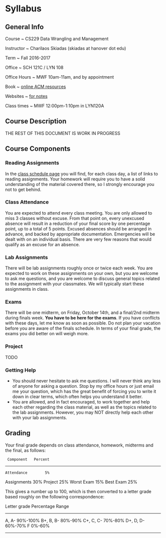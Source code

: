 # Syllabus

## General Info

Course
  ~ CS229 Data Wrangling and Management

Instructor
  ~ Charilaos Skiadas (skiadas at hanover dot edu)

Term
  ~ Fall 2016-2017

Office
  ~ SCH 121C / LYN 108

Office Hours
  ~ MWF 10am-11am, and by appointment

Book
  ~ [online ACM resources](learning.acm.org)

Websites
  ~ [for notes](skiadas.github.io/NumberTheoryCourse/site/)

Class times
  ~ MWF 12:00pm-1:10pm in LYN120A

## Course Description

THE REST OF THIS DOCUMENT IS WORK IN PROGRESS

## Course Components

### Reading Assignments

In the [class schedule page](skiadas.github.io/NumberTheoryCourse/site/schedule.html) you will find, for each class day, a list of links to reading assignments. Your homework will require you to have a solid understanding of the material covered there, so I strongly encourage you not to get behind.

### Class Attendance

You are expected to attend every class meeting. You are only allowed to miss 3 classes without excuse. From that point on, every unexcused absence will result in a reduction of your final score by one percentage point, up to a total of 5 points. Excused absences should be arranged in advance, and backed by appropriate documentation. Emergencies will be dealt with on an individual basis. There are very few reasons that would qualify as an excuse for an absence.

### Lab Assignments

There will be lab assignments roughly once or twice each week. You are expected to work on these assignments on your own, but you are welcome to ask me questions, and you are welcome to discuss general topics related to the assignment with your classmates. We will typically start these assignments in class.

### Exams

There will be one midterm, on Friday, October 14th, and a final/2nd midterm during finals week. **You have to be here for the exams**. If you have conflicts with these days, let me know as soon as possible. Do not plan your vacation before you are aware of the finals schedule. In terms of your final grade, the exams you did better on will weigh more.

### Project

TODO

### Getting Help

- You should never hesitate to ask me questions. I will never think any less of anyone for asking a question. Stop by my office hours or just email me your question, which has the great benefit of forcing you to write it down in clear terms, which often helps you understand it better.
- You are allowed, and in fact encouraged, to work together and help each other regarding the class material, as well as the topics related to the lab assignments. However, you may NOT directly help each other with your lab assignments.

## Grading

Your final grade depends on class attendance, homework, midterms and the final, as follows:

     Component   Percent
--------------  --------
    Attendance        5%
   Assignments       30%
       Project       25%
    Worst Exam       15%
     Best Exam       25%

This gives a number up to 100, which is then converted to a letter grade based roughly on the following correspondence:

 Letter grade     Percentage Range
--------------   -----------------
   A, A-                  90%-100%
   B+, B, B-               80%-90%
   C+, C, C-               70%-80%
   D+, D, D-               60%-70%
      F                     0%-60%
--------------   -----------------

